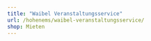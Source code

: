 ```yaml
---
title: "Waibel Veranstaltungsservice"
url: /hohenems/waibel-veranstaltungsservice/
shop: Mieten
---
```


